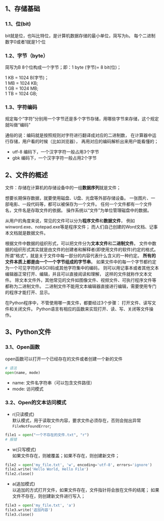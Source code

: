 ## 1、存储基础
### 1.1、位(bit)
bit就是位，也叫比特位，是计算机数据存储的最小单位，简写为b。
每个二进制数字0或者1就是1个位
### 1.2、字节（byte）
简写为B
8个位构成一个字节；即：1 byte (字节)= 8 bit(位)；

1 KB = 1024 B(字节)；  
1 MB = 1024 KB;  
1 GB = 1024 MB;  
1 TB = 1024 GB;  
### 1.3、字符编码
规定每个“字符”分别用一个字节还是多个字节存储，用哪些字节来存储，这个规定就叫做“编码”

通俗的说：编码就是按照规则对字符进行翻译成对应的二进制数，
在计算器中运行存储，用户看的时候（比如浏览器），
再用对应的编码解析出来用户能看懂的；

- utf-8 编码下，一个汉字字符一般占用3个字节
- gbk 编码下，一个汉字字符一般占用2个字节

## 2、文件的概述
文件：存储在计算机的存储设备中的一组**数据序列**就是文件；

想要长期保存数据，就要使用磁盘、U盘、光盘等外部存储设备。
一张图片、一部电影、一段代码等，都可以被保存为一个文件。
任何一个文件都有一个文件名，文件名是存取文件的依据。
操作系统以“文件”为单位管理磁盘中的数据。

从用户的角度来说，常见的文件可以分为**程序文件**和**数据文件**，
例如winword.exe、notepad.exe等是程序文件；
而人们自己创建的Word文档、记事本文档就是数据文件。

根据文件中数据的组织形式，可以把文件分为**文本文件**和**二进制文件**。
文件中数据的组织形式其实就是由文件的创建者和解释者(即使用文件的软件)约定的格式。
所谓“格式”，就是关于文件中每一部分的内容代表什么含义的一种约定。
**所有的文件本质上都是由一个一个字节组成的字节串**。
如果文件中的每一个字节都约定为一个可见字符的ASCII码或其他字符集中的编码，
则可以用记事本或者其他文本编辑器正常打开、编辑，并且可以直接阅读和理解，
这样的文件就称作文本文件。
除文本文件外，其他常见的文件如图像文件、视频文件、可执行程序文件等都称为二进制文件。
二进制文件不能用文本编辑器直接进行编辑，需要使用专门的程序才能打开、显示。

在Python程序中，不管使用哪一类文件，都要经过3个步骤：
打开文件、读写文件和关闭文件。
Python语言有相应的函数来实现打开、读、写、关闭等文件操作。

## 3、Python文件
### 3.1、Open函数
open函数可以打开一个已经存在的文件或者创建一个新的文件
```python
# 语法
open(name, mode)
```
- name: 文件名字符串（可以包含文件路径）
- mode: 访问模式

### 3.2、Open的文本访问模式
- r(只读模式)  
默认模式，用于读取文件内容，要求文件必须存在，否则会抛出异常`FileNotFoundError`;
```python
file1 = open("一个不存在的文件.txt", "r")
# 报错
```
- w(只写模式)  
如果文件存在，则被覆盖；如果不存在，则创建新文件；
```python
file2 = open('my_file.txt', 'w', encoding='utf-8', errors='ignore')
file2.write('Hello World, Hello File')
file2.close()
```
- a(追加模式)  
以追加的方式打开文件，如果文件存在，文件指针将会放在文件的结尾；
如果文件不存在，则创建新文件进行写入；
```python
file3 = open('my_file.txt', 'a')
file3.write('追加内容')
file3.close()
```